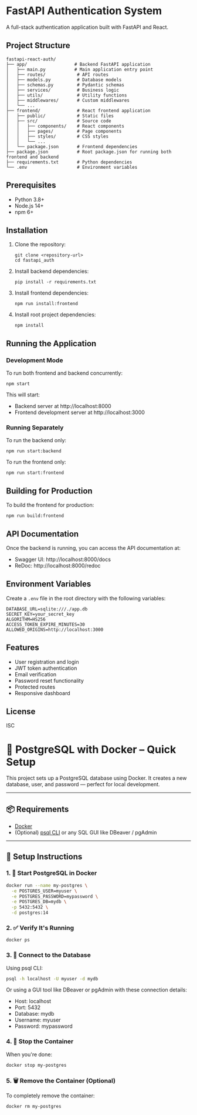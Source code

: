 # FastAPI Authentication System

A full-stack authentication application built with FastAPI and React.

## Project Structure

```
fastapi-react-auth/
├── app/                  # Backend FastAPI application
│   ├── main.py           # Main application entry point
│   ├── routes/            # API routes
│   ├── models.py          # Database models
│   ├── schemas.py         # Pydantic schemas
│   ├── services/          # Business logic
│   ├── utils/             # Utility functions
│   ├── middlewares/       # Custom middlewares
│   └── ...
├── frontend/              # React frontend application
│   ├── public/            # Static files
│   ├── src/               # Source code
│   │   ├── components/    # React components
│   │   ├── pages/         # Page components
│   │   ├── styles/        # CSS styles
│   │   └── ...
│   └── package.json       # Frontend dependencies
├── package.json           # Root package.json for running both frontend and backend
├── requirements.txt       # Python dependencies
└── .env                   # Environment variables
```

## Prerequisites

- Python 3.8+
- Node.js 14+
- npm 6+

## Installation

1. Clone the repository:
   ```
   git clone <repository-url>
   cd fastapi_auth
   ```

2. Install backend dependencies:
   ```
   pip install -r requirements.txt
   ```

3. Install frontend dependencies:
   ```
   npm run install:frontend
   ```

4. Install root project dependencies:
   ```
   npm install
   ```

## Running the Application

### Development Mode

To run both frontend and backend concurrently:

```
npm start
```

This will start:
- Backend server at http://localhost:8000
- Frontend development server at http://localhost:3000

### Running Separately

To run the backend only:
```
npm run start:backend
```

To run the frontend only:
```
npm run start:frontend
```

## Building for Production

To build the frontend for production:
```
npm run build:frontend
```

## API Documentation

Once the backend is running, you can access the API documentation at:
- Swagger UI: http://localhost:8000/docs
- ReDoc: http://localhost:8000/redoc

## Environment Variables

Create a `.env` file in the root directory with the following variables:

```
DATABASE_URL=sqlite:///./app.db
SECRET_KEY=your_secret_key
ALGORITHM=HS256
ACCESS_TOKEN_EXPIRE_MINUTES=30
ALLOWED_ORIGINS=http://localhost:3000
```

## Features

- User registration and login
- JWT token authentication
- Email verification
- Password reset functionality
- Protected routes
- Responsive dashboard

## License

ISC

# 🚀 PostgreSQL with Docker – Quick Setup

This project sets up a PostgreSQL database using Docker. It creates a new database, user, and password — perfect for local development.

---

## 📦 Requirements

- [Docker](https://www.docker.com/)
- (Optional) [psql CLI](https://www.postgresql.org/docs/current/app-psql.html) or any SQL GUI like DBeaver / pgAdmin

---

## 🔧 Setup Instructions

### 1. 🐳 Start PostgreSQL in Docker

```bash
docker run --name my-postgres \
  -e POSTGRES_USER=myuser \
  -e POSTGRES_PASSWORD=mypassword \
  -e POSTGRES_DB=mydb \
  -p 5432:5432 \
  -d postgres:14
```

### 2. ✅ Verify It's Running

```bash
docker ps
```

### 3. 🔌 Connect to the Database

Using psql CLI:
```bash
psql -h localhost -U myuser -d mydb
```

Or using a GUI tool like DBeaver or pgAdmin with these connection details:
- Host: localhost
- Port: 5432
- Database: mydb
- Username: myuser
- Password: mypassword

### 4. 🛑 Stop the Container

When you're done:
```bash
docker stop my-postgres
```

### 5. 🗑️ Remove the Container (Optional)

To completely remove the container:
```bash
docker rm my-postgres
```
